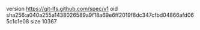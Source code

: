 version https://git-lfs.github.com/spec/v1
oid sha256:a040a255a1438026589a9f18a69e6ff2019f8dc347cfbd04866afd065c1c1e08
size 10367
